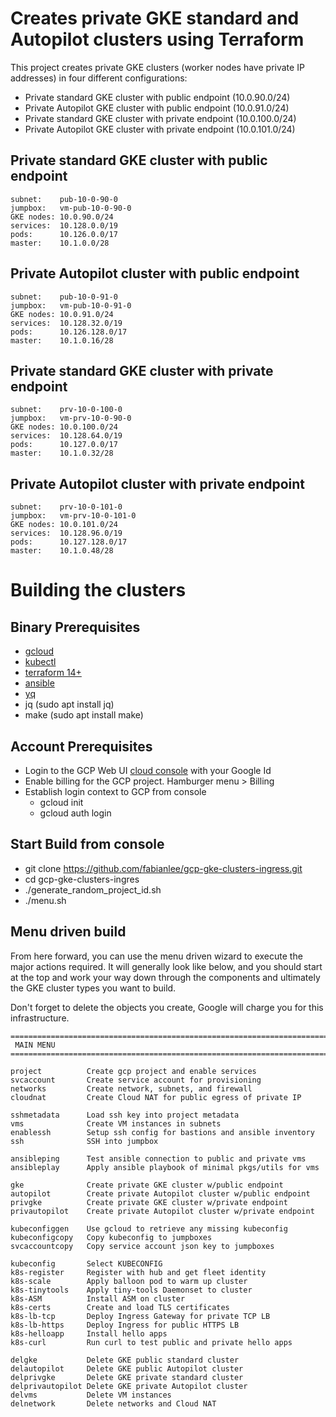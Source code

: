# Creates private GKE standard and Autopilot clusters using Terraform

This project creates private GKE clusters (worker nodes have private IP addresses) in four different configurations:

* Private standard GKE cluster with public endpoint (10.0.90.0/24)
* Private Autopilot GKE cluster with public endpoint (10.0.91.0/24)
* Private standard GKE cluster with private endpoint (10.0.100.0/24)
* Private Autopilot GKE cluster with private endpoint (10.0.101.0/24)

## Private standard GKE cluster with public endpoint

```
subnet:    pub-10-0-90-0
jumpbox:   vm-pub-10-0-90-0
GKE nodes: 10.0.90.0/24
services:  10.128.0.0/19
pods:      10.126.0.0/17
master:    10.1.0.0/28
```

## Private Autopilot cluster with public endpoint

```
subnet:    pub-10-0-91-0
jumpbox:   vm-pub-10-0-91-0
GKE nodes: 10.0.91.0/24
services:  10.128.32.0/19
pods:      10.126.128.0/17
master:    10.1.0.16/28
```

## Private standard GKE cluster with private endpoint

```
subnet:    prv-10-0-100-0
jumpbox:   vm-prv-10-0-90-0
GKE nodes: 10.0.100.0/24
services:  10.128.64.0/19
pods:      10.127.0.0/17
master:    10.1.0.32/28
```

## Private Autopilot cluster with private endpoint

```
subnet:    prv-10-0-101-0
jumpbox:   vm-prv-10-0-101-0
GKE nodes: 10.0.101.0/24
services:  10.128.96.0/19
pods:      10.127.128.0/17
master:    10.1.0.48/28
```

# Building the clusters

## Binary Prerequisites

* [gcloud](https://cloud.google.com/sdk/docs/install)
* [kubectl](https://kubernetes.io/docs/tasks/tools/install-kubectl-linux/)
* [terraform 14+](https://fabianlee.org/2021/05/30/terraform-installing-terraform-manually-on-ubuntu/)
* [ansible](https://fabianlee.org/2021/05/31/ansible-installing-the-latest-ansible-on-ubuntu/)
* [yq](https://github.com/mikefarah/yq/releases)
* jq (sudo apt install jq)
* make (sudo apt install make)

## Account Prerequisites

* Login to the GCP Web UI [cloud console](https://console.cloud.google.com) with your Google Id
* Enable billing for the GCP project. Hamburger menu > Billing
* Establish login context to GCP from console
  * gcloud init
  * gcloud auth login

## Start Build from console

* git clone https://github.com/fabianlee/gcp-gke-clusters-ingress.git
* cd gcp-gke-clusters-ingres
* ./generate_random_project_id.sh
* ./menu.sh

## Menu driven build

From here forward, you can use the menu driven wizard to execute the major actions required. It will generally look like below, and you should start at the top and work your way down through the components and ultimately the GKE cluster types you want to build.

Don't forget to delete the objects you create, Google will charge you for this infrastructure.

```
===========================================================================
 MAIN MENU
===========================================================================

project          Create gcp project and enable services                                   
svcaccount       Create service account for provisioning                                  
networks         Create network, subnets, and firewall                                    
cloudnat         Create Cloud NAT for public egress of private IP                         

sshmetadata      Load ssh key into project metadata                                       
vms              Create VM instances in subnets                                           
enablessh        Setup ssh config for bastions and ansible inventory                      
ssh              SSH into jumpbox                                                         

ansibleping      Test ansible connection to public and private vms                        
ansibleplay      Apply ansible playbook of minimal pkgs/utils for vms                     

gke              Create private GKE cluster w/public endpoint                             
autopilot        Create private Autopilot cluster w/public endpoint                       
privgke          Create private GKE cluster w/private endpoint                            
privautopilot    Create private Autopilot cluster w/private endpoint                      

kubeconfiggen    Use gcloud to retrieve any missing kubeconfig                            
kubeconfigcopy   Copy kubeconfig to jumpboxes                                             
svcaccountcopy   Copy service account json key to jumpboxes                               

kubeconfig       Select KUBECONFIG                                                        
k8s-register     Register with hub and get fleet identity                                 
k8s-scale        Apply balloon pod to warm up cluster                                     
k8s-tinytools    Apply tiny-tools Daemonset to cluster                                    
k8s-ASM          Install ASM on cluster                                                   
k8s-certs        Create and load TLS certificates                                         
k8s-lb-tcp       Deploy Ingress Gateway for private TCP LB                                
k8s-lb-https     Deploy Ingress for public HTTPS LB                                       
k8s-helloapp     Install hello apps                                                       
k8s-curl         Run curl to test public and private hello apps                           

delgke           Delete GKE public standard cluster                                       
delautopilot     Delete GKE public Autopilot cluster                                      
delprivgke       Delete GKE private standard cluster                                      
delprivautopilot Delete GKE private Autopilot cluster                                     
delvms           Delete VM instances                                                      
delnetwork       Delete networks and Cloud NAT
```



